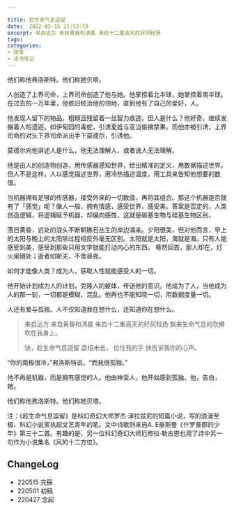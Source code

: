 ```yaml
---

title: 趁生命气息逗留
date:  2022-05-15 21:53:18
excerpt: 来自远方 来自黄昏和清晨 来自十二重高天的好风轻扬
tags: 
categories: 
- 随笔
- 读书笔记
---
```


他们称他弗洛斯特。他们称她贝塔。

人创造了上界司命，上界司命创造了他与她。他掌控着北半球，她掌控着南半球。在过去的一万年里，他依旧统治他的领地，直到他有了自己的爱好，人。

他发现人留下的物品，粗糙且残留着一丝智力痕迹。但人是什么？他好奇，继续发掘着人的遗迹。如伊甸园的毒蛇，引诱夏娃与亚当偷摘禁果。而他亦被引诱，上界司命的对头下界司命派出手下莫德尔，引诱他。

莫德尔向他讲述人是什么，他无法理解人，或者说人无法理解。

他是由人的创造物创造，用传感器感知世界，给出精准的定义，用数据描述世界。但人不是这样，人以感觉描述世界，用冷热描述温度，用工具来告知他想要的数值。

当机器拥有足够的传感器，接受外来的一切数值，再将其组合。那这个机器是否就有了「感觉」呢？像人一般，拥有情感，感受世界，感受美。答案是否定的，人类创造逻辑，将逻辑赋予机器，却偏向感性，这就是碳基生物与硅基生物区别。

落日黄昏，远处的浪头不断朝礁石丛生的岸边涌来。夕阳很美，但对他而言，早上的太阳与晚上的太阳除过程相反外毫无区别。太阳就是太阳，海就是海。只有人能感受到美，感受到那些只用文字就能打动内心的东西。 蓦然回首，那人却在，灯火阑珊处；逝者如斯夫，不舍昼夜。

如何才能像人类？成为人，获取人性就能感受人的一切。

他开始计划成为人的计划，克隆人的躯体，传送他的意识。他成为了人，当他成为人的那一刻，一切都是模糊、混乱。他再也不能知晓一切，用数据度量一切。

人还有爱与孤独。人不仅知道我在想什么，还知道你在想什么。

> 来自远方
> 来自黄昏和清晨
> 来自十二重高天的好风轻扬
> 飘来生命气息的吹拂
> 吹在我身上。
> 
> 快，趁生命气息逗留
> 盘桓未去，
> 拉住我的手
> 快告诉我你的心声。

“你的南极很冷，”弗洛斯特说，“而我很孤独。”

他不再是机器，而是拥有感觉的人。他由神至人，他开始感到孤独。他，告白，她。

他们称他弗洛斯特。他们称她贝塔。

注：《趁生命气息逗留》是科幻奇幻大师罗杰·泽拉兹尼的短篇小说，写的浪漫至极，科幻小说家执起文艺青年的笔。文中诗歌则来自A. E豪斯曼《什罗普郡的少年》第三十二首。有趣的是，另一位科幻奇幻大师厄修拉·勒古恩也用了诗中另一句作为小说集名《风的十二方位》。


## ChangeLog
- 220515 完稿
- 220501 初稿
- 220427 念起
